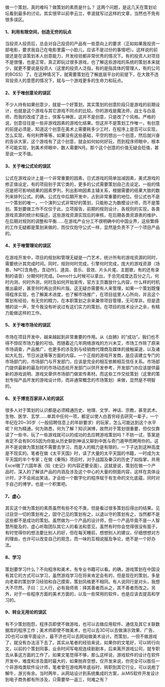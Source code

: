 做一个策划，真的难吗？做策划的素质是什么？
这两个问题，是这几天在策划论坛看到最多的讨论。其实很早以前李云兰，李波就写过这样的文章，当然也不免有很多误区。
#### 1、利用有限空间，创造无穷的玩点
当投资人投资后，总会对自己投资的产品有一些意向上的要求（正如如果我投资一部电影，要求我自己在电影里露一小脸儿，应该不是过份的事情吧）。这样说的前提还是在该策划本人创意能力，开发经验都非常优秀的情况下。有的投资人对项目不是很懂，也是正常，真正即玩过很多游戏，也了解这些游戏的系统的策划本来就少，就更不要说是投资人（这里的投资人泛指，有的是指具体的管理人，有的公司的BOSS）了。在这种情况下，就需要策划在了解底层平台的前提下，在大致不违背投资人的意愿的情况下，赋与一个游戏更多的生命力和玩点。
#### 2、关于唯创意论的误区
不少人持有如果创意少，就是一个好策划，其实策划的创意阶段只是游戏的前期设计，也就是这个游戏与其它游戏不同点的比较。你的游戏是魔法师，战士与白巫师，而我的改成了道士，侠客与神医，这并不是创意，只是改了个风格。严格的说，创意往往是一些非游戏因素的游戏化结果。但这并不是策划工作唯一，有创意的前提必须是，知道这个创意在美术上需要耗多少工时，在程序上是否可以实现，怎么实现，有何利弊等等。如果没有这些基础，平空的想出一个创意，然后就兴奋的告诉大家，这个游戏有了这个创意，就会如何如何好玩，而到程序师眼中，根本不可能实现，到美术师眼中，数人需要N月。那个这个创意的价值无疑会贬值，甚至说一文不值。
#### 3、关于唯公式论的误区
公式在游戏设计上是一个非常重要的因素，日式游戏的简单加减因素，美式游戏的修正值设定，有的项目别于其它类的，更多的公式需要策划自己去设定。一般的情况是把可影响结果的因素罗列，列出影响因素主辅关系，根据需要的结果大致的数列来排列公式。的确，公式在中后期开发中，占到非常重要的地位。但公式也不是一个策划的唯一，一个演列公式非常好的策划，只能称之为数模设计师，而不是策划。策划要做工作不仅仅于此，立项报告，前期的规则设计，各规则的实现，各类游戏资源的统计和描述，这些游戏资源实现后的审核，在后期各类资源表的维护，在后期对规则的调整和平衡……在游戏产业分工不很明确中的中国业界，这些繁缛的工作无疑都是策划来做的，而仅仅抱守公式一样，显然是负责不了一个项目产品的。
#### 4、关于唯管理论的误区
在游戏开发中，项目的规划和管理无疑是一门艺术，统计所有的游戏资源的同时，需要统计其完成时间。同时，规则何时完成，引擎何时完成，庞大的游戏资源（场景、NPC[含角色，含动作]、道具、音乐、音效、片头片尾、主题歌，有的还有录制的语音）分期何时完成。Demo什么时候可以拿出，于总完成度达百分之几，何时内测，何时外测，何时及如何开始宣传，官方主页置放什么内容，什么样的时机推出最好，甚至何时再出资料片版。这无疑亦需要有人来管理，如果一个策划既懂得程序实现，也了解美术进度，也了解市场推广，在项目组里人心所向，并且这个策划有经验，有无穷的精力，在本职策划之余来兼带项目管理，无可厚非。但是遗憾的说一声，至今我没有听说过有这们实力的策划，在项目的技术设计之余，有精力能做这样的工作。
#### 5、关于唯市场论的误区
市场在项目开发中，越来越起到非常重要的作用。从《血狮》的“成功”，我们也不得不惊叹市场力量的可怕。而随着近几年网络游戏的方兴未艾，市场工作除了原来市场调查，产品推广，也更多的涉及到与经销商代理商及媒体的接触渠道，以及诸如大礼包，节日派送等等方面的内容。一个正规的游戏开发商，是应该建立专门的市场部门的，市场部门与开发部门，应该是完全的相互依赖相互信任关系。市场部门提供最新的最及时的市场动态给开发部门以供开发参考，开发部门亦应该提供最新的游戏说明、游戏文章供市场部门做宣传素材。而这些工作交给策划（这里的策划专指产品开发的游戏设计师，而非通常概念的市场策划）来做，显然是不明智的。
#### 6、关于博览百家非人论的误区
很多人对于策划的认识都是必须精通历史、地理、文学、神话、宗教，甚至武术、生物、医学、玄学……单其中任何一项，都足以使人白首穷经去研究一辈子，一个年纪在20~30岁（一般招聘信息上的年龄要求）的玩家，怎么可能达到这个水平呢？何为精通，何为熟悉，何为了解？知识渊博，故然对于策划很重要，但仅仅靠读了一些书，玩了一些游戏就可以的成功的去应聘游戏策划吗？不妨一试，答案是肯定不会有BOSS因为你能从历史聊到神话又聊到中医与奇门遁甲而聘用你的。这并不是说做为策划就不需要去学习，而是人的精力是有限的，一下子达到这种高度是不现实的。笔者在做《太平天国》时，读了大量的太平天国的书籍，一时成为太平天国的半个专家；在做《秦殇》项目时，对于战国及秦汉的历史了如指掌，并用Excel做了六国年表（较《史记》的内容还要全面）。这就是说，策划在做一个产品时，深入的了解该产品的内涵及涉及这个中心的大量的侧面内容，这样在具体设计时，才不会闹出笑话，才会给一个数字化的程序赋于有生命的文化底蕴，同时对于自己的博学，也是一个积累吧。
#### 7、虚心
其实这个做为策划的素质虽然有些不伦不类，但是看过很多策划后得出的结果。见过目空一切的策划有之，固守己见的策划有之，以退以守的策划有之，当然都不是这些都不是成功的策划。虽然做为一个产品的设计师，但一个产品毕竟不是一人智慧所能及的，虚心听取团队其它人的看法和意见，虽然有时你会觉得很没有面子，有时觉得你的想法要比别人的好，但在每天睡前，想想别人的建议，仔细想想对方的理由，也许可以改变自己的观念，而一味的互相说服及争论，绝不是一个好办法。
#### 8、学习
策划要学习什么？不向程序和美术，有专业书籍可以看。的确，游戏策划在中国没有其它的方式可以学习，虽然游戏学习在将来肯定会有的，但是现在的策划，多是向老辈的策划学习经验和自己摸索，策划风格更不相同。有人说同行是对头，我想大不尽然。子曰：三人行，必有我师焉：择其善者而从之，其不善者而改之。另外，对于一些程序方面的美术方面的，以及一些常用的软件，也是应该去提高和学习的。
#### 9、转业无用论的误区
有不少策划抱怨，程序员即使不做游戏，也可以去做应用软件、通信及其它关联数据库的程序工作；美术师即使不做美术，也可以去3D可以去做演示效果、广告，2D也可以做平面设计，最不济也可以去网站做美术设计。而策划，一但不做游戏了，就没有办法活下去了。其实从笔者的经验来说，如果你的文笔好，可以转行向文，以前的个策划同事，业余时间写电视连续剧剧本，后来离开游戏公司，就专职去从事这方面的工作了。如果文笔觉得不够，那么这样说，游戏软件的设计在软件开发中，难度和涉及面时最大的，如果抛弃空想，仅开发来说，你完全可以胜任一个非游戏类软件设计师，笔者曾在游戏两年底谷时，转职到其它行业，可以说庖丁解牛，游刃有余。当时两年，从网站设计到系统集成的方案，从MIS软件开发设计到电子商务都有所涉及，只需要举一返三，何难之有？